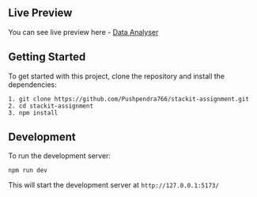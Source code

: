 ## Live Preview

You can see live preview here - [Data Analyser](https://data-analyser766.netlify.app/)

## Getting Started 

To get started with this project, clone the repository and install the dependencies:
```
1. git clone https://github.com/Pushpendra766/stackit-assignment.git
2. cd stackit-assignment
3. npm install
```

## Development

To run the development server:

 `npm run dev`

This will start the development server at `http://127.0.0.1:5173/`
